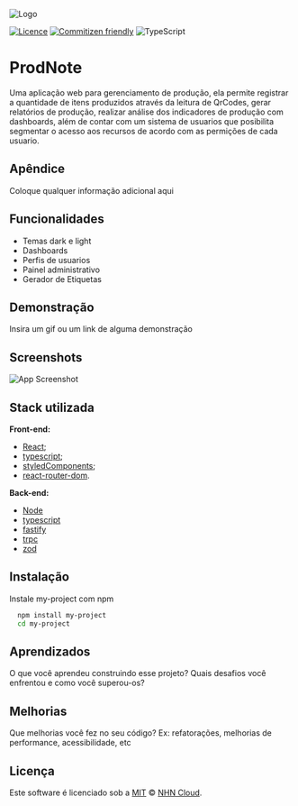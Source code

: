 
![Logo](https://via.placeholder.com/700x100?text=ProdNote)

[![Licence](https://img.shields.io/github/license/Ileriayo/markdown-badges?style=flat)](https://choosealicense.com/licenses/mit/)
[![Commitizen friendly](https://img.shields.io/badge/commitizen-friendly-brightgreen.svg)](http://commitizen.github.io/cz-cli/)
![TypeScript](https://img.shields.io/badge/Made%20with-typescript-%23007ACC.svg?style=flat&logo=typescript)
<!-- ![NodeJS](https://img.shields.io/badge/Made%20with-NODE.JS-6DA55F?style=flat&logo=node.js&logoColor=6DA55F)
![React](https://img.shields.io/badge/Made%20with-REACT-149eca.svg?style=flat&logo=react&logoColor=149eca)
![Fastify](https://img.shields.io/badge/Made%20with-FASTIFY-%23000000.svg?style=flat&logo=fastify&logoColor=black) -->



# ProdNote

Uma aplicação web para gerenciamento de produção, ela permite registrar a quantidade de itens produzidos através da leitura de QrCodes, gerar relatórios de produção, realizar análise dos indicadores de produção com dashboards, além de contar com um sistema de  usuarios que posibilita segmentar o acesso aos recursos de acordo com as permições de cada usuario.


## Apêndice

Coloque qualquer informação adicional aqui


## Funcionalidades

- Temas dark e light
- Dashboards
- Perfis de usuarios
- Painel administrativo
- Gerador de Etiquetas


## Demonstração

Insira um gif ou um link de alguma demonstração


## Screenshots

![App Screenshot](https://via.placeholder.com/468x300?text=App+Screenshot+Here)


## Stack utilizada

**Front-end:**
  - [React](https://react.dev/);
  - [typescript](https://www.typescriptlang.org/);
  - [styledComponents](https://styled-components.com/);
  - [react-router-dom](https://reactrouter.com/en/main).

**Back-end:**
  - [Node](https://nodejs.org/en)
  - [typescript](https://www.typescriptlang.org/)
  - [fastify](https://www.fastify.io/)
  - [trpc](https://trpc.io/)
  - [zod](https://zod.dev/)


## Instalação

Instale my-project com npm

```bash
  npm install my-project
  cd my-project
```

## Aprendizados

O que você aprendeu construindo esse projeto? Quais desafios você enfrentou e como você superou-os?


## Melhorias

Que melhorias você fez no seu código? Ex: refatorações, melhorias de performance, acessibilidade, etc


## Licença

Este software é licenciado sob a [MIT](https://github.com/nhn/tui.editor/blob/master/LICENSE) © [NHN Cloud](https://github.com/nhn).
